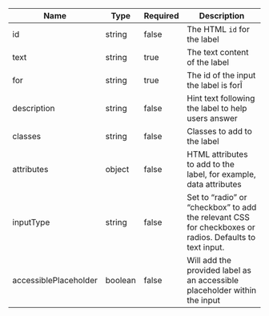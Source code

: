 | Name                  | Type    | Required | Description                                                                                            |
| --------------------- | ------- | -------- | ------------------------------------------------------------------------------------------------------ |
| id                    | string  | false    | The HTML `id` for the label                                                                            |
| text                  | string  | true     | The text content of the label                                                                          |
| for                   | string  | true     | The id of the input the label is forÎ                                                                  |
| description           | string  | false    | Hint text following the label to help users answer                                                     |
| classes               | string  | false    | Classes to add to the label                                                                            |
| attributes            | object  | false    | HTML attributes to add to the label, for example, data attributes                                      |
| inputType             | string  | false    | Set to “radio” or “checkbox” to add the relevant CSS for checkboxes or radios. Defaults to text input. |
| accessiblePlaceholder | boolean | false    | Will add the provided label as an accessible placeholder within the input                              |
